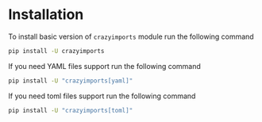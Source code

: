 # Installation

To install basic version of `crazyimports` module run the following command

```bash
pip install -U crazyimports
```

If you need YAML files support run the following command

```bash
pip install -U "crazyimports[yaml]"
```

If you need toml files support run the following command

```bash
pip install -U "crazyimports[toml]"
```